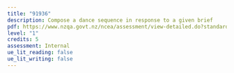 ```yaml
---
title: "91936"
description: Compose a dance sequence in response to a given brief
pdf: https://www.nzqa.govt.nz/ncea/assessment/view-detailed.do?standardNumber=91936
level: "1"
credits: 5
assessment: Internal
ue_lit_reading: false
ue_lit_writing: false
---
```


